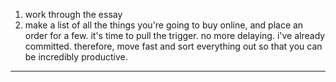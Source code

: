 1. work through the essay
2. make a list of all the things you're going to buy online, and place an order for a few. it's time to pull the trigger. no more delaying. i've already committed. therefore, move fast and sort everything out so that you can be incredibly productive.

---